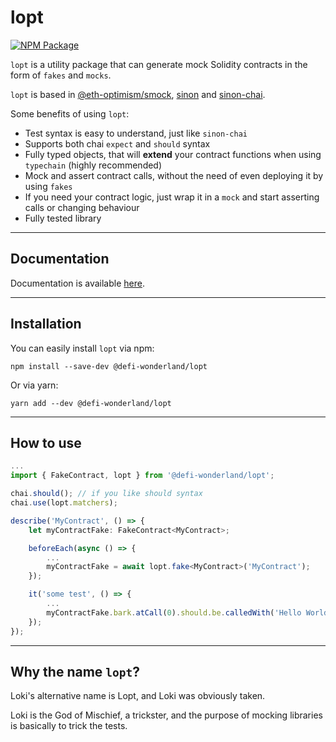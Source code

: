 # lopt

[![NPM Package](https://img.shields.io/npm/v/@defi-wonderland/lopt.svg?style=flat-square)](https://www.npmjs.org/package/@defi-wonderland/lopt)

`lopt` is a utility package that can generate mock Solidity contracts in the form of `fakes` and `mocks`.

`lopt` is based in [@eth-optimism/smock](https://github.com/ethereum-optimism/optimism/tree/develop/packages/smock), [sinon](https://sinonjs.org/) and [sinon-chai](https://www.chaijs.com/plugins/sinon-chai/).

Some benefits of using `lopt`:

- Test syntax is easy to understand, just like `sinon-chai`
- Supports both chai `expect` and `should` syntax
- Fully typed objects, that will **extend** your contract functions when using `typechain` (highly recommended)
- Mock and assert contract calls, without the need of even deploying it by using `fakes`
- If you need your contract logic, just wrap it in a `mock` and start asserting calls or changing behaviour
- Fully tested library

---

## Documentation

Documentation is available [here](https://lopt.readthedocs.io/en/latest/).

---

## Installation

You can easily install `lopt` via npm:

```
npm install --save-dev @defi-wonderland/lopt
```

Or via yarn:

```
yarn add --dev @defi-wonderland/lopt
```

---

## How to use

```typescript
...
import { FakeContract, lopt } from '@defi-wonderland/lopt';

chai.should(); // if you like should syntax
chai.use(lopt.matchers);

describe('MyContract', () => {
    let myContractFake: FakeContract<MyContract>;

    beforeEach(async () => {
        ...
        myContractFake = await lopt.fake<MyContract>('MyContract');
    });

    it('some test', () => {
        ...
        myContractFake.bark.atCall(0).should.be.calledWith('Hello World');
    });
});
```

---

## Why the name `lopt`?

Loki's alternative name is Lopt, and Loki was obviously taken.

Loki is the God of Mischief, a trickster, and the purpose of mocking libraries is basically to trick the tests.
